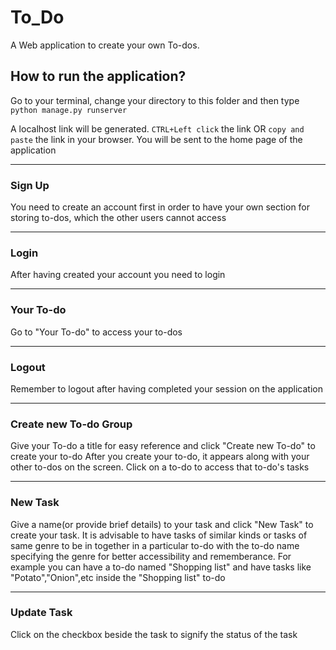 # To_Do

A Web application to create your own To-dos.

## How to run the application?

Go to your terminal, change your directory to this folder and then type `python manage.py runserver`

A localhost link will be generated. `CTRL+Left click` the link OR `copy and paste` the link in your browser. You will be sent to the home page of the application

---
### Sign Up
You need to create an account first in order to have your own section for storing to-dos, which the other users cannot access

---
### Login
After having created your account you need to login


---
### Your To-do
Go to "Your To-do" to access your to-dos

---
### Logout
Remember to logout after having completed your session on the application

---
### Create new To-do Group
Give your To-do a title for easy reference and click "Create new To-do" to create your to-do
After you create your to-do, it appears along with your other to-dos on the screen. Click on a to-do to access that to-do's tasks

---
### New Task
Give a name(or provide brief details) to your task and click "New Task" to create your task. It is advisable to have tasks of similar kinds or tasks of same genre to be in together in a particular to-do with the to-do name specifying the genre for better accessibility and rememberance. For example you can have a to-do named "Shopping list" and have tasks like "Potato","Onion",etc inside the "Shopping list" to-do

---
### Update Task
Click on the checkbox beside the task to signify the status of the task